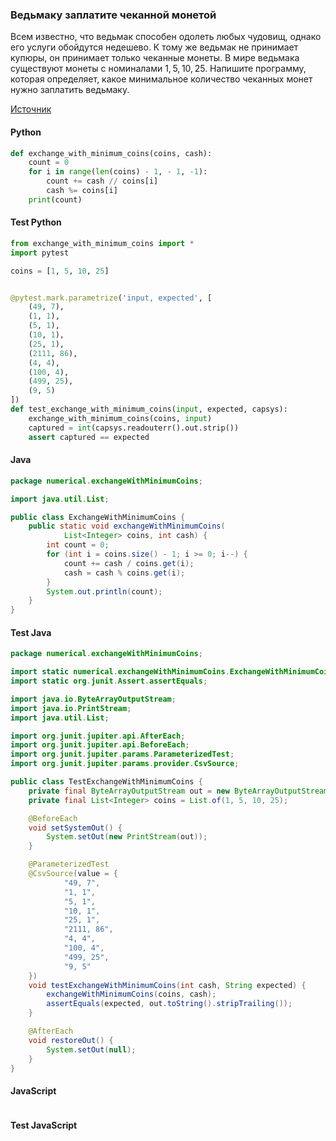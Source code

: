 ### Ведьмаку заплатите чеканной монетой

Всем известно, что ведьмак способен одолеть любых чудовищ, однако его услуги обойдутся недешево. К тому же ведьмак не принимает купюры, он принимает только чеканные монеты. В мире ведьмака существуют монеты с номиналами 1, 5, 10, 25. Напишите программу, которая определяет, какое минимальное количество чеканных монет нужно заплатить ведьмаку.

[Источник](https://stepik.org/lesson/265121/step/14?unit=246070)

<!-- tabs: start -->
#### **Python**

```python
def exchange_with_minimum_coins(coins, cash):
    count = 0
    for i in range(len(coins) - 1, - 1, -1):
        count += cash // coins[i]
        cash %= coins[i]
    print(count)
```
#### **Test Python**

```python
from exchange_with_minimum_coins import *
import pytest

coins = [1, 5, 10, 25]


@pytest.mark.parametrize('input, expected', [
    (49, 7),
    (1, 1),
    (5, 1),
    (10, 1),
    (25, 1),
    (2111, 86),
    (4, 4),
    (100, 4),
    (499, 25),
    (9, 5)
])
def test_exchange_with_minimum_coins(input, expected, capsys):
    exchange_with_minimum_coins(coins, input)
    captured = int(capsys.readouterr().out.strip())
    assert captured == expected

```

#### **Java**

```java
package numerical.exchangeWithMinimumCoins;

import java.util.List;

public class ExchangeWithMinimumCoins {
    public static void exchangeWithMinimumCoins(
            List<Integer> coins, int cash) {
        int count = 0;
        for (int i = coins.size() - 1; i >= 0; i--) {
            count += cash / coins.get(i);
            cash = cash % coins.get(i);
        }
        System.out.println(count);
    }
}
```
#### **Test Java**

```java
package numerical.exchangeWithMinimumCoins;

import static numerical.exchangeWithMinimumCoins.ExchangeWithMinimumCoins.exchangeWithMinimumCoins;
import static org.junit.Assert.assertEquals;

import java.io.ByteArrayOutputStream;
import java.io.PrintStream;
import java.util.List;

import org.junit.jupiter.api.AfterEach;
import org.junit.jupiter.api.BeforeEach;
import org.junit.jupiter.params.ParameterizedTest;
import org.junit.jupiter.params.provider.CsvSource;

public class TestExchangeWithMinimumCoins {
    private final ByteArrayOutputStream out = new ByteArrayOutputStream();
    private final List<Integer> coins = List.of(1, 5, 10, 25);

    @BeforeEach
    void setSystemOut() {
        System.setOut(new PrintStream(out));
    }

    @ParameterizedTest
    @CsvSource(value = {
            "49, 7",
            "1, 1",
            "5, 1",
            "10, 1",
            "25, 1",
            "2111, 86",
            "4, 4",
            "100, 4",
            "499, 25",
            "9, 5"
    })
    void testExchangeWithMinimumCoins(int cash, String expected) {
        exchangeWithMinimumCoins(coins, cash);
        assertEquals(expected, out.toString().stripTrailing());
    }

    @AfterEach
    void restoreOut() {
        System.setOut(null);
    }
}
```

#### **JavaScript**

```javascript

```
#### **Test JavaScript**

```javascript

```
<!-- tabs: end -->
